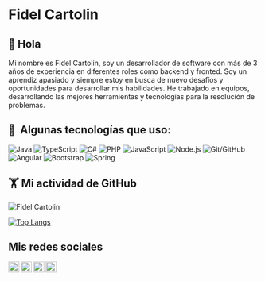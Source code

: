 # Fidel Cartolin

## 👋&nbsp;Hola

Mi nombre es Fidel Cartolin, soy un desarrollador de software con más de 3 años de experiencia en diferentes roles como backend y fronted. Soy un aprendiz apasiado y siempre estoy en busca de nuevo desafíos y oportunidades para desarrollar mis habilidades. He trabajado en equipos, desarrollando las mejores herramientas y tecnologías para la resolución de problemas.

## 🎯 &nbsp;Algunas tecnologías que uso:
![Java](	https://img.shields.io/badge/Java-ED8B00?style=for-the-badge&logo=java&logoColor=white)
![TypeScript](https://img.shields.io/badge/TypeScript-007ACC?style=for-the-badge&logo=typescript&logoColor=white)
![C#](https://img.shields.io/badge/C%23-239120?style=for-the-badge&logo=c-sharp&logoColor=white)
![PHP](https://img.shields.io/badge/PHP-777BB4?style=for-the-badge&logo=php&logoColor=white)
![JavaScript](https://img.shields.io/badge/JavaScript-323330?style=for-the-badge&logo=javascript&logoColor=F7DF1E)
![Node.js](https://img.shields.io/badge/Node.js-026E00?style=for-the-badge&logo=node.js&logoColor=white)
![Git/GitHub](https://img.shields.io/badge/Git/GitHub-F14E32.svg?&style=for-the-badge&logo=git&logoColor=white)
![Angular](https://img.shields.io/badge/Angular-DD0031?style=for-the-badge&logo=angular&logoColor=white)
![Bootstrap](https://img.shields.io/badge/Bootstrap-563D7C?style=for-the-badge&logo=bootstrap&logoColor=white)
![Spring](https://img.shields.io/badge/Spring-6DB33F?style=for-the-badge&logo=spring&logoColor=white)

## 🏋️&nbsp;Mi actividad de GitHub
![Fidel Cartolin](https://github-readme-stats.vercel.app/api?username=CARTOLIN&hide=contribs,prs&theme=buefy&show_icons=true) 

[![Top Langs](https://github-readme-stats.vercel.app/api/top-langs/?username=CARTOLIN&layout=compact&theme=buefy)](https://github.com/CARTOLIN/github-readme-stats)


## Mis redes sociales

<a href="https://www.linkedin.com/in/fidel-cartolin-rojas/">
  <img align="left" alt="Linkdein" width="22px" src="https://cdn.jsdelivr.net/npm/simple-icons@v3/icons/linkedin.svg" />
</a>
<a href="https://github.com/CARTOLIN">
  <img align="left" alt="Github" width="22px" src="https://img.icons8.com/fluent/48/000000/github.png"/>
</a>
<a href="mailto:cartolin.fidel@gmail.com">
  <img align="left" alt="Gmail" width="22px" src="https://img.icons8.com/fluent/48/000000/gmail.png"/>
</a>
<a href="https://www.facebook.com/FidelColdplay">
  <img align="left" alt="Facebook" width="22px" src="https://img.icons8.com/android/24/000000/facebook.png"/>
</a>

